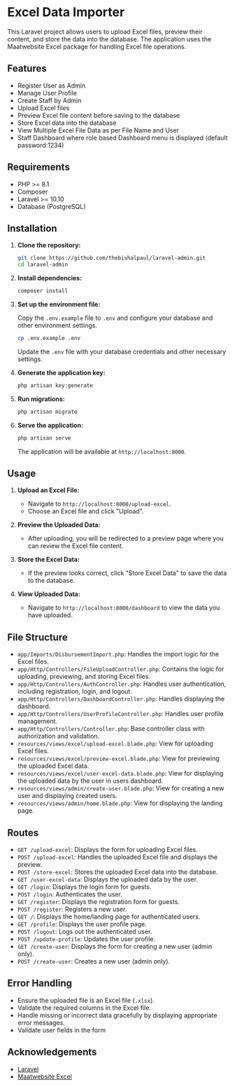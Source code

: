 # Excel Data Importer

This Laravel project allows users to upload Excel files, preview their content, and store the data into the database. The application uses the Maatwebsite Excel package for handling Excel file operations.

## Features
- Register User as Admin
- Manage User Profile
- Create Staff by Admin
- Upload Excel files
- Preview Excel file content before saving to the database
- Store Excel data into the database
- View Multiple Excel File Data as per File Name and User
- Staff Dashboard where role based Dashboard menu is displayed (default password:1234)

## Requirements

- PHP >= 8.1
- Composer
- Laravel >= 10.10
- Database (PostgreSQL)

## Installation

1. **Clone the repository:**

    ```bash
    git clone https://github.com/thebishalpaul/laravel-admin.git
    cd laravel-admin
    ```

2. **Install dependencies:**

    ```bash
    composer install
    ```

3. **Set up the environment file:**

    Copy the `.env.example` file to `.env` and configure your database and other environment settings.

    ```bash
    cp .env.example .env
    ```

    Update the `.env` file with your database credentials and other necessary settings.

4. **Generate the application key:**

    ```bash
    php artisan key:generate
    ```

5. **Run migrations:**

    ```bash
    php artisan migrate
    ```

6. **Serve the application:**

    ```bash
    php artisan serve
    ```

    The application will be available at `http://localhost:8000`.

## Usage

1. **Upload an Excel File:**

    - Navigate to `http://localhost:8000/upload-excel`.
    - Choose an Excel file and click "Upload".

2. **Preview the Uploaded Data:**

    - After uploading, you will be redirected to a preview page where you can review the Excel file content.

3. **Store the Excel Data:**

    - If the preview looks correct, click "Store Excel Data" to save the data to the database.

4. **View Uploaded Data:**

    - Navigate to `http://localhost:8000/dashboard` to view the data you have uploaded.

## File Structure

- `app/Imports/DisbursementImport.php`: Handles the import logic for the Excel files.
- `app/Http/Controllers/FileUploadController.php`: Contains the logic for uploading, previewing, and storing Excel files.
- `app/Http/Controllers/AuthController.php`: Handles user authentication, including registration, login, and logout.
- `app/Http/Controllers/DashboardController.php`: Handles displaying the dashboard.
- `app/Http/Controllers/UserProfileController.php`: Handles user profile management.
- `app/Http/Controllers/Controller.php`: Base controller class with authorization and validation.
- `resources/views/excel/upload-excel.blade.php`: View for uploading Excel files.
- `resources/views/excel/preview-excel.blade.php`: View for previewing the uploaded Excel data.
- `resources/views/excel/user-excel-data.blade.php`: View for displaying the uploaded data by the user in users dashboard.
- `resources/views/admin/create-user.blade.php`: View for creating a new user and displaying created users.
- `resources/views/admin/home.blade.php`: View for displaying the landing page.

## Routes

- `GET /upload-excel`: Displays the form for uploading Excel files.
- `POST /upload-excel`: Handles the uploaded Excel file and displays the preview.
- `POST /store-excel`: Stores the uploaded Excel data into the database.
- `GET /user-excel-data`: Displays the uploaded data by the user.
- `GET /login`: Displays the login form for guests.
- `POST /login`: Authenticates the user.
- `GET /register`: Displays the registration form for guests.
- `POST /register`: Registers a new user.
- `GET /`: Displays the home/landing page for authenticated users.
- `GET /profile`: Displays the user profile page.
- `POST /logout`: Logs out the authenticated user.
- `POST /update-profile`: Updates the user profile.
- `GET /create-user`: Displays the form for creating a new user (admin only).
- `POST /create-user`: Creates a new user (admin only).

## Error Handling

- Ensure the uploaded file is an Excel file (`.xlsx`).
- Validate the required columns in the Excel file.
- Handle missing or incorrect data gracefully by displaying appropriate error messages.
- Validate user fields in the form


## Acknowledgements

- [Laravel](https://laravel.com/)
- [Maatwebsite Excel](https://github.com/Maatwebsite/Laravel-Excel)